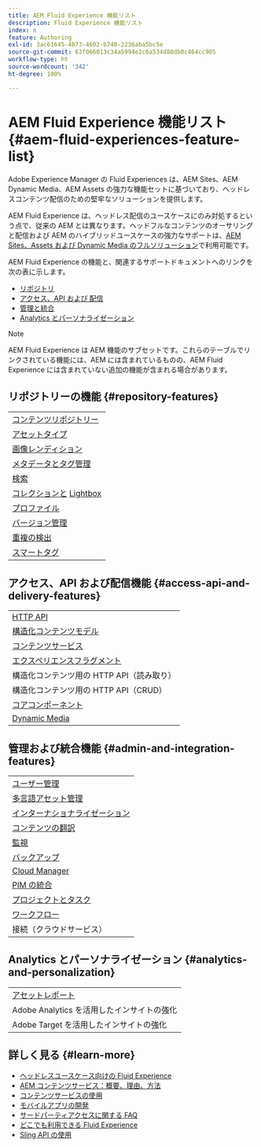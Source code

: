 ```yaml
---
title: AEM Fluid Experience 機能リスト
description: Fluid Experience 機能リスト
index: n
feature: Authoring
exl-id: 3ac61645-4873-4602-b740-2236aba5bc5e
source-git-commit: 63f066013c34a5994e2c6a534d88db0c464cc905
workflow-type: ht
source-wordcount: '342'
ht-degree: 100%

---
```


# AEM Fluid Experience 機能リスト{#aem-fluid-experiences-feature-list}

Adobe Experience Manager の Fluid Experiences は、AEM Sites、AEM Dynamic Media、AEM Assets の強力な機能セットに基づいており、ヘッドレスコンテンツ配信のための堅牢なソリューションを提供します。

AEM Fluid Experience は、ヘッドレス配信のユースケースにのみ対処するという点で、従来の AEM とは異なります。ヘッドフルなコンテンツのオーサリングと配信および AEM のハイブリッドユースケースの強力なサポートは、[AEM Sites、Assets および Dynamic Media のフルソリューション](https://experienceleague.adobe.com/docs/experience-manager-65/user-guide/home.html?lang=ja)で利用可能です。

AEM Fluid Experience の機能と、関連するサポートドキュメントへのリンクを次の表に示します。

* [リポジトリ](#repository-features)
* [アクセス、API および 配信](#access-api-and-delivery-features)
* [管理と統合](#admin-and-integration-features)
* [Analytics とパーソナライゼーション](#analytics-and-personalization)

>[!NOTE]
>
>AEM Fluid Experience は AEM 機能のサブセットです。これらのテーブルでリンクされている機能には、AEM には含まれているものの、AEM Fluid Experience には含まれていない追加の機能が含まれる場合があります。

## リポジトリーの機能 {#repository-features}

|  |
|---|
| [コンテンツリポジトリー](/help/assets/manage-assets.md) |
| [アセットタイプ](/help/assets/assets-formats.md) |
| [画像レンディション](/help/assets/image-presets.md) |
| [メタデータとタグ管理](/help/assets/metadata.md) |
| [検索](/help/assets/manage-assets.md) |
| [コレクションと](/help/assets/manage-assets.md) [Lightbox](/help/assets/light-box.md) |
| [プロファイル](/help/assets/processing-profiles.md) |
| [バージョン管理](/help/assets/manage-assets.md) |
| [重複の検出](/help/assets/duplicate-detection.md) |
| [スマートタグ](/help/assets/enhanced-smart-tags.md) |

## アクセス、API および配信機能 {#access-api-and-delivery-features}

|  |
|---|
| [HTTP API](/help/assets/mac-api-assets.md) |
| [構造化コンテンツモデル](/help/assets/content-fragments/content-fragments.md) |
| [コンテンツサービス](https://experienceleague.adobe.com/docs/experience-manager-learn/getting-started-with-aem-headless/overview.html?lang=ja) |
| [エクスペリエンスフラグメント](/help/sites-authoring/experience-fragments.md) |
| 構造化コンテンツ用の HTTP API（読み取り） |
| 構造化コンテンツ用の HTTP API（CRUD） |
| [コアコンポーネント](https://experienceleague.adobe.com/docs/experience-manager-core-components/using/introduction.html?lang=ja) |
| [Dynamic Media](/help/assets/dynamic-media.md) |

## 管理および統合機能 {#admin-and-integration-features}

|  |
|---|
| [ユーザー管理](/help/sites-administering/user-group-ac-admin.md) |
| [多言語アセット管理](/help/assets/multilingual-assets.md) |
| [インターナショナライゼーション](/help/sites-developing/i18n.md) |
| [コンテンツの翻訳](/help/sites-administering/translation.md) |
| [監視](/help/sites-deploying/monitoring-and-maintaining.md) |
| [バックアップ](/help/sites-administering/backup-and-restore.md) |
| [Cloud Manager](https://experienceleague.adobe.com/docs/experience-manager-cloud-manager/content/introduction.html?lang=ja) |
| [PIM の統合](/help/sites-authoring/managing-product-information.md) |
| [プロジェクトとタスク](/help/sites-authoring/projects.md) |
| [ワークフロー](/help/sites-administering/workflows-starting.md) |
| 接続（クラウドサービス） |

## Analytics とパーソナライゼーション {#analytics-and-personalization}

|  |
|---|
| [アセットレポート](/help/assets/asset-reports.md) |
| Adobe Analytics を活用したインサイトの強化 |
| Adobe Target を活用したインサイトの強化 |

## 詳しく見る {#learn-more}

* [ヘッドレスユースケース向けの Fluid Experience](https://helpx.adobe.com/jp/experience-manager/kt/eseminars/gems/aem-headless-usecases.html)
* [AEM コンテンツサービス：概要、理由、方法](https://helpx.adobe.com/experience-manager/kt/eseminars/ask-the-expert/aem-content-services.html)
* [コンテンツサービスの使用](https://helpx.adobe.com/experience-manager/kt/sites/using/structured-fragments-content-services-feature-video-use.html)
* [モバイルアプリの開発](https://experienceleague.adobe.com/docs/experience-manager-64/mobile/developing/developing-content-services.html?lang=ja)
* [サードパーティアクセスに関する FAQ](https://helpx.adobe.com/experience-manager/kt/sites/using/content-services-tutorial-use/part7.html)
* [どこでも利用できる Fluid Experience](https://helpx.adobe.com/experience-manager/using/using-sling-apis.html)
* [Sling API の使用](https://helpx.adobe.com/experience-manager/using/using-sling-apis.html)
